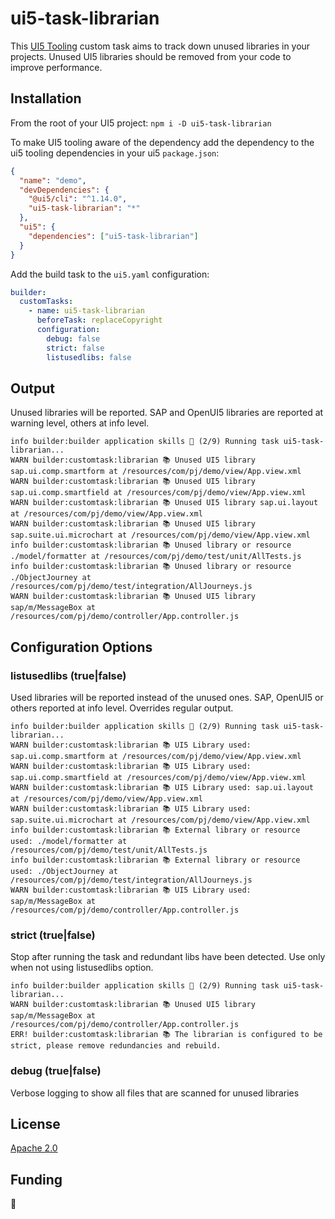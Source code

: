 # ui5-task-librarian

This [UI5 Tooling](https://sap.github.io/ui5-tooling) custom task aims to track down unused libraries in your projects.
Unused UI5 libraries should be removed from your code to improve performance.

## Installation

From the root of your UI5 project: `npm i -D ui5-task-librarian`

To make UI5 tooling aware of the dependency add the dependency to the ui5 tooling dependencies in your ui5 `package.json`:

```json
{
  "name": "demo",
  "devDependencies": {
    "@ui5/cli": "^1.14.0",
    "ui5-task-librarian": "*"
  },
  "ui5": {
    "dependencies": ["ui5-task-librarian"]
  }
}
```

Add the build task to the `ui5.yaml` configuration:

```yaml
builder:
  customTasks:
    - name: ui5-task-librarian
      beforeTask: replaceCopyright
      configuration:
        debug: false
        strict: false
        listusedlibs: false
```

## Output

Unused libraries will be reported. SAP and OpenUI5 libraries are reported at warning level, others at info level.

```shell_session
info builder:builder application skills 🔨 (2/9) Running task ui5-task-librarian...
WARN builder:customtask:librarian 📚 Unused UI5 library sap.ui.comp.smartform at /resources/com/pj/demo/view/App.view.xml
WARN builder:customtask:librarian 📚 Unused UI5 library sap.ui.comp.smartfield at /resources/com/pj/demo/view/App.view.xml
WARN builder:customtask:librarian 📚 Unused UI5 library sap.ui.layout at /resources/com/pj/demo/view/App.view.xml
WARN builder:customtask:librarian 📚 Unused UI5 library sap.suite.ui.microchart at /resources/com/pj/demo/view/App.view.xml
info builder:customtask:librarian 📚 Unused library or resource ./model/formatter at /resources/com/pj/demo/test/unit/AllTests.js
info builder:customtask:librarian 📚 Unused library or resource ./ObjectJourney at /resources/com/pj/demo/test/integration/AllJourneys.js
WARN builder:customtask:librarian 📚 Unused UI5 library sap/m/MessageBox at /resources/com/pj/demo/controller/App.controller.js
```

## Configuration Options

### listusedlibs (true|false)
Used libraries will be reported instead of the unused ones. SAP, OpenUI5 or others reported at info level. Overrides regular output.
```shell_session
info builder:builder application skills 🔨 (2/9) Running task ui5-task-librarian...
WARN builder:customtask:librarian 📚 UI5 Library used: sap.ui.comp.smartform at /resources/com/pj/demo/view/App.view.xml
WARN builder:customtask:librarian 📚 UI5 Library used: sap.ui.comp.smartfield at /resources/com/pj/demo/view/App.view.xml
WARN builder:customtask:librarian 📚 UI5 Library used: sap.ui.layout at /resources/com/pj/demo/view/App.view.xml
WARN builder:customtask:librarian 📚 UI5 Library used: sap.suite.ui.microchart at /resources/com/pj/demo/view/App.view.xml
info builder:customtask:librarian 📚 External library or resource used: ./model/formatter at /resources/com/pj/demo/test/unit/AllTests.js
info builder:customtask:librarian 📚 External library or resource used: ./ObjectJourney at /resources/com/pj/demo/test/integration/AllJourneys.js
WARN builder:customtask:librarian 📚 UI5 Library used: sap/m/MessageBox at /resources/com/pj/demo/controller/App.controller.js
```

### strict (true|false)

Stop after running the task and redundant libs have been detected. Use only when not using listusedlibs option.

```shell_session
info builder:builder application skills 🔨 (2/9) Running task ui5-task-librarian...
WARN builder:customtask:librarian 📚 Unused UI5 library sap/m/MessageBox at /resources/com/pj/demo/controller/App.controller.js
ERR! builder:customtask:librarian 📚 The librarian is configured to be strict, please remove redundancies and rebuild.
```

### debug (true|false)

Verbose logging to show all files that are scanned for unused libraries

## License

[Apache 2.0](https://www.apache.org/licenses/LICENSE-2.0.txt)

## Funding

🍺
